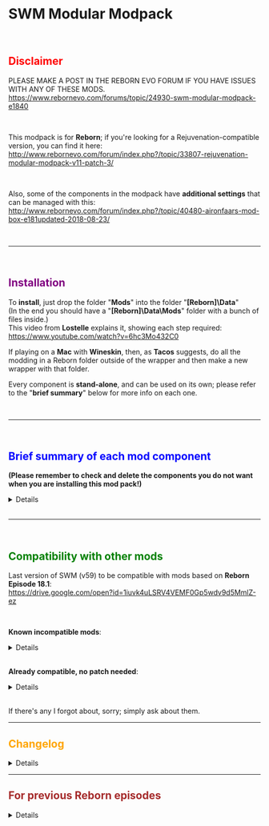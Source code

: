 # SWM Modular Modpack
​
## <span style="color:red"> **Disclaimer** </span>
PLEASE MAKE A POST IN THE REBORN EVO FORUM IF YOU HAVE ISSUES WITH ANY OF THESE MODS.<br />
https://www.rebornevo.com/forums/topic/24930-swm-modular-modpack-e1840

<br />

This modpack is for **Reborn**; if you're looking for a Rejuvenation-compatible version, you can find it here:<br />
http://www.rebornevo.com/forum/index.php?/topic/33807-rejuvenation-modular-modpack-v11-patch-3/

<br />

Also, some of the components in the modpack have **additional settings** that can be managed with this:<br />
http://www.rebornevo.com/forum/index.php?/topic/40480-aironfaars-mod-box-e181updated-2018-08-23/

<br />

--------------------------------------------------

<br />

## <span style="color:purple"> **Installation** </span>

To **install**, just drop the folder "**Mods**" into the folder "**[Reborn]\Data**"<br />
(In the end you should have a "**[Reborn]\Data\Mods**" folder with a bunch of files inside.)<br />
This video from **Lostelle** explains it, showing each step required: https://www.youtube.com/watch?v=6hc3Mo432C0
<br />
 
If playing on a **Mac** with **Wineskin**, then, as **Tacos** suggests, do all the modding in a Reborn folder outside of the wrapper and then make a new wrapper with that folder.

Every component is **stand-alone**, and can be used on its own; please refer to the "**brief summary**" below for more info on each one.

<br />

--------------------------------------------------

<br />

## <span style="color:blue"> **Brief summary of each mod component** </span>

 

**(Please remember to check and delete the components you do not want when you are installing this mod pack!)**

 
<details>

* "**SWM - AAA**": this component is a trap, and its purpose is to crash the game.<br />
It only exists to force people to read this section. 😛

(**Please read below anyway... many of these mods change the gameplay, and you should at least know about what you have installed.**)
<br />

* "**SWM - BagSortByType**" adds a "sort by type" option when sorting the bag; alphabetical sorting is still available.<br />
(Thanks to **DreamblitzX** for the help!)
<br />

* "**SWM - ChooseStarter**": while you are in the starter selection room, you can select your starter (as if you wanted to give it an item) and use the "Change starter" option to randomize or choose its species.
<br />

* "**SWM - EvOverflow**": if your mon's EV in any stat would go over 252, without breaking the 510 overall limit, then you are offered the choice to improve its IV, at the cost of resetting that EV.<br />
If instead you use friendship berries at 0 EV you are offered the choice to reduce the IV.


* "**SWM - ExpShareFullTeam**": if you have at least 1 ExpShare in your bag and noone in the team is holding one, then everybody in the team will share the battle exp (total exp gained is unchanged: instead of 1 mon getting 60 exp from the battle, you will have 6 mons getting 10 exp each); only the mons who actually fought get Evs.<br />
If you do not have an ExpShare in your bag (i.e. you haven't found it yet, or you gave it to one of the mons in the PC) or if one of the mons in your team is holding it, then it will behave as it does in the unmodded game.
<br />

* "**SWM - FindInPC**" lets you use the box options to find items, eggs, or mons in the PC.<br />
(Leave the search field empty to find anything.)
<br />

* "**SWM - InfiniteBackups**" prevents the game from deleting the oldest backup saves.
<br />

* "**SWM - ItemRadar**" changes the ItemFinder so that, when activated, it stays on and marks hidden items on the game map.<br />
(Alternative graphics by **Player_Null_Name**  : http://www.rebornevo.com/forum/index.php?/topic/24930-swm-modular-modpack-e18/&amp;do=findComment&amp;comment=808102 <br />
Alternative graphics by **Xander** : https://www.rebornevo.com/forum/index.php?/topic/24930-swm-modular-modpack-e18/&amp;do=findComment&amp;comment=835844 <br />

To use them, download the .png image attached to the linked post and use it to replace the mod's default "SWM - ItemRadar.png" file)
<br />

* "**SWM - ItemsBan**" forbids item usage in battle.
<br />

* "**SWM - LearnEggMoves**" lets the move relearner teach any egg move.
<br />

* "**SWM - MiningForRich**": while mining the wall won't collapse, but mining further costs cumulatively more and more money (spent on materials to build a tunnel, of course :P ).
<br />

* "**SWM - Mouse**" simply enables the mouse in-game.<br />
(Eh, I've always wanted to use "simply" to describe something this big 😄  )<br />
(Thanks to **DreamblitzX** for the help!)
<br />

* "**SWM - MultiSelectPC**" lets you move a group of mons in the PC: hold [CTRL] when choosing "Move" to mark (or unmark) the mons you want to move, then select an empty space to move them all or clear the selection.<br />
(Alternative graphics by **Player_Null_Name**  : http://www.rebornevo.com/forum/index.php?/topic/24930-swm-modular-modpack-e18/&amp;do=findComment&amp;comment=813369<br />

To use them, download the .png image attached to the linked post and use it to replace the mod's default "SWM - MultiSelectPC.png" file)
<br />

* "**SWM – NoHpAnimation**" hides the HP gauge animations during battle.
<br />

* "**SWM - NoTMXAnimations**" hides the TM animations for using Cut, Strength, etc, out of battle.
<br />

* "**SWM - NoTMXNeeded**" makes it no longer necessary to teach TM moves (Cut, Strength, Fly, etc) to your mons; just having the badge and the machine is enough to use them out of combat.
<br />

* "**SWM - PickupQoL**" alters the ability PickUp: items picked up are put directly in your bag, and you are sent a message stating who picked what up.
<br />

* "**SWM - PredictRelationshipValues**" makes the move Psychic usable out of combat, and using it lets you know each npc's relationship value.
<br />

* "**SWM - SetWeather**" adds new options in the Pokegear.<br />
"Select Weather" allows you to directly choose the weather for today in the area you are in.<br />
"Reroll weather week" resets the internal weather calendar of the game; useful if you got it stuck by messing with the system date.
<br />

* "**SWM - SharedPC**" makes the last box in the PC shared amongst savegames: mons you put in it will be there if you start a new game or load a different savegame.
<br />

* "**SWM - ShowStatBoosts**" shows each mon's stat stages in battle.<br />
(Alternative graphics by **Player_Null_Name**  : http://www.rebornevo.com/forum/index.php?/topic/24930-swm-modular-modpack-e18/&amp;do=findComment&amp;comment=805921 <br />
To use them, download the .png image attached to the linked post and use it to replace the mod's default "SWM - ShowStatBoosts.png" file)
<br />

* "**SWM - TypeBattleIcons**" shows each mon's type in battle.
<br />

* "**SWM - UnrealClock**" shows the current in-game time.
<br />

* "**SWM - UnrealTime**" changes the game time from real time to simulated time, so that if you only play in the evening you can still get to see morning events too.<br />
(Please note: using it with SetWeather allows you to change the time, but it also resets the calendar - which in turn affects things like the lottery)
<br />

* "**SWM - WildEncounterRates**": if the party leader is holding a Smoke Ball or has the ability Run Away and there are mons in the area that you haven't caught yet, then you're guaranteed to encounter one of those.
<br />

</details>

<br />

--------------------------------------------------

<br />

## <span style="color:green"> **Compatibility with other mods** </span>


Last version of SWM (v59) to be compatible with mods based on **Reborn Episode 18.1**:<br />
https://drive.google.com/open?id=1iuvk4uLSRV4VEMF0Gp5wdv9d5MmlZ-ez

<br />

**Known incompatible mods**:
<details>

* None yet.

* The Follower mod used to require a compatibility patch in E17, but in E18 it may no longer be the case.

* The Sandbox Mode mod used to require a compatibility patch too in E17, but in E18 it is fully compatible.

* Redux at the moment is both compatible and incompatible: SWM mods will run in Redux, but some of them will cause either Redux or themselves (or both) to bug out.

* Memeborn and Memeforms should be compatible, but with big mods it's hard to say for sure without extensive testing (sadly I'm not enough of a masochist to install a difficulty increaser on an already difficult game).

* PR Mod Menu is not compatible.
* Cool Funky Mode is probably not compatible.

</details> 

<br />

**Already compatible, no patch needed**:
<details>

* Any mod that doesn't add files to the **Mods** folder.
* Any mod that doesn't change the **Scripts.rxdata** file.
* The E18 version of the **Sandbox Mode** is fully compatible.
* **Aironfaar**'s **Mod Box** should be fully compatible (some of those mods were even specifically designed to work with SWM).

* **Redux** at the moment is both compatible and incompatible: SWM mods will run in **Redux**, but some of them will cause either **Redux** or themselves (or both) to bug out.

* **Memeborn** and **Memeforms** should be compatible, but with big mods it's hard to say for sure without extensive testing (sadly I'm not enough of a masochist to install a difficulty increaser on an already difficult game).

* **Pyrolusitium Z** is compatible, but you have to follow its install instructions.
* **Alternate Form Pack** is fully compatible.

* **The Sage of Reborn** is fully compatible.

</details>

<br />

If there's any I forgot about, sorry; simply ask about them.
 

--------------------------------------------------


## <span style="color:orange"> **Changelog** </span>
 
<details>

v66
* EvOverflow has been edited to be compatible with Redux.


v65
* UnrealTime no longer blocks the Lottery minigame (there are easier ways to cheat, after all).


v64
* SWM has been updated to 18.4.

* UnrealTime has been split into two components.


v63
* SharedPC should now be compatible with the Mac version of the game.


v62
* Fixed a bug in BagSortByType.


v61
* SharedPC notifies if the game is not updated to Episode 18.2.


v60
* SharedPC is updated to Episode 18.2.


v59
* SharedPC should now be able to detect corrupted SharedPC.rxdata files and prevent them from being loaded.


v58
* ChooseStarter can now be used to get any Drapion form, modded or not.


v57
* Pickup chance can now be changed using another mod.


v56
* Added a check to ItemRadar to prevent an error.


v55
* Added an option for NoTMXNeeded.


v54
* Added NoHpAnimation.


v53
* Mouse can now select/deselect the button for Z moves/mega evolution/ultra burst.


v52
* Added WildEncounterRates.


v51
* UnrealTime's timescale customization is now handled by another mod.


v50
* Changed the order of the TMXs in NoTMXNeeded.


v49
* SetWeather now tries to prevent a crash by resetting the weather calendar before changing it.


v48
* Added EvOverflow.

* ExpShareFullTeam now tries to show the Exp gained only once per defeated foe.


v47
* UnrealTime's timescale can now be customized.


v46
* Added FindInPC.

* Added MultiSelectPC.


v45
* Added PredictRelationshipValues.

* The moves in NoTMXNeeded are now sorted alphabetically.


v44
* ChooseStarter now also checks for the number of badges.


v43
* Removed an unexpected break from NoTmxNeeded.

* Improved bitmaps' creation in ShowStatBoosts.


v42
* LearnEggMoves now lists incense-bred moves too.


v41
* ChooseStarter and NoTMXNeeded are no longer fused together.

* ChooseStarter now accepts partial names when looking for the chosen species.

* NoTMXNeeded's menu entries are now grouped together in a submenu.


v40
* Added ShowStatBoosts.


v39
* Mouse should no longer indirectly overwrite the speed-up key.


v38
* Added a version check to every component of this modpack.


v37
* Updated the modpack to E18.

* Added AAA.

* Added BagSortByType.

* Added Mouse.

* Removed EggPicking (a derivative of it is included in the unmodded E18).


v36
* NoTMXNeeded is now compatible with another mod's option.

* Added MiningForRich.


v35
* EggPicking got polished up a bit.


v34
* Code improvement for ItemRadar.


v33
* PickupQoL now also affects Honey Gather.


v32
* Added InfiniteBackups, and changed SharedPC to accomodate its edits.

* Removed Insurgence (redundant, since another mod offers the same functionality).


v31
* Added Insurgence.


v30
* v29 was a lie.


v29
* ExpShareFullTeam now accepts another mod's option.


v28
* UnrealTime now includes an on-screen clock.


v27
* Fixed interaction between EggPicking and the Follower mod.


v26

* Fixed a crash with ExpShareFullTeam when fighting double battles while having an incomplete party.


v25
* Fixed a typo in EggPicking.
* ItemsBan accidentally banned pokeballs too.


v24
* Slight code improvement for SharedPC, EggPicking, and ExpShareFullTeam.
* Added module ItemsBan


v23
* Started changelog.

</details>
 
 

--------------------------------------------------

 

## <span style="color:brown"> **For previous Reborn episodes** </span>

 
<details>

Episode 17
* Download: https://drive.google.com/file/d/1pemW487Qt9kMKQnxS4rhdjamnw0pjhAN/view?usp=sharing <br />
* Compatibility patches: (install the mod, then SWM, then the patch)<br />
  * **Personthing**'s **Follower mod**: https://drive.google.com/open?id=1gov02z03QCcFKw42xhklxpO5vQNIm6Yw <br />
  * **DerxwnaKapsyla**'s **Sandbox mod**: https://drive.google.com/open?id=1jTyAkNqMHjuaU6qDMoB893z12ZNZmJK4 <br />


Episode 16
* Download: https://drive.google.com/open?id=0B4XiRtkwr4blLXdlX29BU3ZZQ0E

</details>
